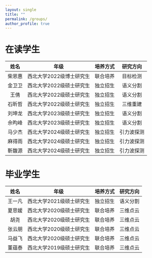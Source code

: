 ```yaml
---
layout: single
title: ""
permalink: /groups/
author_profile: true
---
```


在读学生
===

| 姓名 | 年级 | 培养方式 | 研究方向 |
| :----: | :----: | :----: | :----: |
| 柴恩惠 | 西北大学2022级博士研究生 | 联合培养 | 目标检测 |
| 金卫卫 | 西北大学2022级硕士研究生 | 独立招生 | 语义分割 |
| 王倩 | 西北大学2022级硕士研究生 | 独立招生 | 语义分割 |
| 石昕哲 | 西北大学2022级硕士研究生 | 独立招生 | 三维重建 |
| 刘坤龙 | 西北大学2023级硕士研究生 | 独立招生 | 语义分割 |
| 佘昀峰 | 西北大学2023级硕士研究生 | 独立招生 | 语义分割 |
| 马少杰 | 西北大学2024级硕士研究生 | 独立招生 | 引力波探测 |
| 麻得雨 | 西北大学2024级硕士研究生 | 独立招生 | 引力波探测 |
| 靳馥源 | 西北大学2024级硕士研究生 | 独立招生 | 引力波探测 |

毕业学生
===

| 姓名 | 年级 | 培养方式 | 研究方向 |
| :----: | :----: | :----: | :----: |
| 王一凡 | 西北大学2021级硕士研究生 | 独立招生 | 语义分割 |
| 夏思媛 | 西北大学2020级硕士研究生 | 联合培养 | 三维点云 |
| 胡尧 | 西北大学2020级硕士研究生 | 联合培养 | 三维点云 |
| 张云朋 | 西北大学2020级硕士研究生 | 联合培养 | 三维点云 |
| 马益飞 | 西北大学2020级硕士研究生 | 联合培养 | 三维点云 |
| 董蕴泰 | 西北大学2019级硕士研究生 | 联合培养 | 三维点云 |
